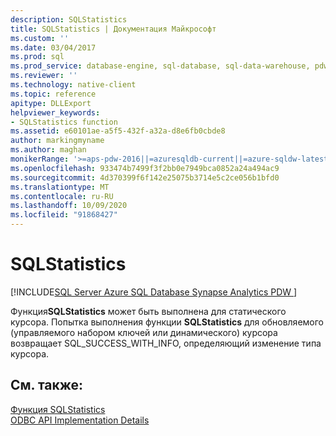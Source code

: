 ```yaml
---
description: SQLStatistics
title: SQLStatistics | Документация Майкрософт
ms.custom: ''
ms.date: 03/04/2017
ms.prod: sql
ms.prod_service: database-engine, sql-database, sql-data-warehouse, pdw
ms.reviewer: ''
ms.technology: native-client
ms.topic: reference
apitype: DLLExport
helpviewer_keywords:
- SQLStatistics function
ms.assetid: e60101ae-a5f5-432f-a32a-d8e6fb0cbde8
author: markingmyname
ms.author: maghan
monikerRange: '>=aps-pdw-2016||=azuresqldb-current||=azure-sqldw-latest||>=sql-server-2016||=sqlallproducts-allversions||>=sql-server-linux-2017||=azuresqldb-mi-current'
ms.openlocfilehash: 933474b7499f3f2bb0e7949bca0852a24a494ac9
ms.sourcegitcommit: 4d370399f6f142e25075b3714e5c2ce056b1bfd0
ms.translationtype: MT
ms.contentlocale: ru-RU
ms.lasthandoff: 10/09/2020
ms.locfileid: "91868427"
---
```

# <a name="sqlstatistics"></a>SQLStatistics
[!INCLUDE[SQL Server Azure SQL Database Synapse Analytics PDW ](../../includes/applies-to-version/sql-asdb-asdbmi-asa-pdw.md)]

  Функция**SQLStatistics** может быть выполнена для статического курсора. Попытка выполнения функции **SQLStatistics** для обновляемого (управляемого набором ключей или динамического) курсора возвращает SQL_SUCCESS_WITH_INFO, определяющий изменение типа курсора.  
  
## <a name="see-also"></a>См. также:  
 [Функция SQLStatistics](../../odbc/reference/syntax/sqlstatistics-function.md)   
 [ODBC API Implementation Details](../../relational-databases/native-client-odbc-api/odbc-api-implementation-details.md)  
  
